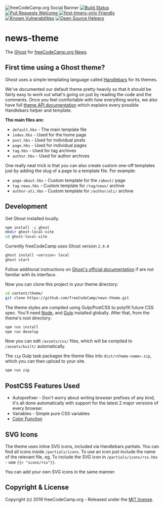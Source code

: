 ![freeCodeCamp.org Social Banner](https://s3.amazonaws.com/freecodecamp/wide-social-banner.png)
[![Build Status](https://travis-ci.org/freeCodeCamp/news-theme.svg?branch=master)](https://travis-ci.org/freeCodeCamp/news-theme)
[![Pull Requests Welcome](https://img.shields.io/badge/PRs-welcome-brightgreen.svg?style=flat)](http://makeapullrequest.com)
[![first-timers-only Friendly](https://img.shields.io/badge/first--timers--only-friendly-blue.svg)](http://www.firsttimersonly.com/)
[![Known Vulnerabilities](https://snyk.io/test/github/freecodecamp/freecodecamp/badge.svg)](https://snyk.io/test/github/freecodecamp/freecodecamp[)
[![Open Source Helpers](https://www.codetriage.com/freecodecamp/freecodecamp/badges/users.svg)](https://www.codetriage.com/freecodecamp/freecodecamp)

# news-theme

The [Ghost](http://github.com/tryghost/ghost/) for [freeCodeCamp.org News](https://www.freecodecamp.org/news).

## First time using a Ghost theme?

Ghost uses a simple templating language called [Handlebars](http://handlebarsjs.com/) for its themes.

We've documented our default theme pretty heavily so that it should be fairly easy to work out what's going on just by reading the code and the comments. Once you feel comfortable with how everything works, we also have full [theme API documentation](https://themes.ghost.org) which explains every possible Handlebars helper and template.

**The main files are:**

- `default.hbs` - The main template file
- `index.hbs` - Used for the home page
- `post.hbs` - Used for individual posts
- `page.hbs` - Used for individual pages
- `tag.hbs` - Used for tag archives
- `author.hbs` - Used for author archives

One really neat trick is that you can also create custom one-off templates just by adding the slug of a page to a template file. For example:

- `page-about.hbs` - Custom template for the `/about/` page
- `tag-news.hbs` - Custom template for `/tag/news/` archive
- `author-ali.hbs` - Custom template for `/author/ali/` archive

## Development

Get Ghost installed locally.

```bash
npm install -g ghost
mkdir ghost-local-site
cd ghost-local-site
```

Currently freeCodeCamp uses Ghost version `2.9.0`

```bash
ghost install <version> local
ghost start
```

Follow additional instructions on [Ghost's official documentation](https://docs.ghost.org) if are not familiar with its interface.

Now you can clone this project in your theme directory:

```bash
cd content/theme/
git clone https://github.com/freeCodeCamp/news-theme.git
```

The theme styles are compiled using Gulp/PostCSS to polyfill future CSS spec. You'll need [Node](https://nodejs.org/), and [Gulp](https://gulpjs.com) installed globally. After that, from the theme's root directory:

```bash
npm run install
npm run develop
```

Now you can edit `/assets/css/` files, which will be compiled to `/assets/built/` automatically.

The `zip` Gulp task packages the theme files into `dist/<theme-name>.zip`, which you can then upload to your site.

```bash
npm run zip
```

## PostCSS Features Used

- Autoprefixer - Don't worry about writing browser prefixes of any kind, it's all done automatically with support for the latest 2 major versions of every browser.
- Variables - Simple pure CSS variables
- [Color Function](https://github.com/postcss/postcss-color-function)

## SVG Icons

The theme uses inline SVG icons, included via Handlebars partials. You can find all icons inside `/partials/icons`. To use an icon just include the name of the relevant file, eg. To include the SVG icon in `/partials/icons/rss.hbs` - use `{{> "icons/rss"}}`.

You can add your own SVG icons in the same manner.

## Copyright & License

Copyright (c) 2019 freeCodeCamp.org - Released under the [MIT license](LICENSE.md).
